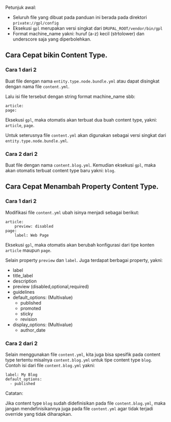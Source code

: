 Petunjuk awal:
 - Seluruh file yang dibuat pada panduan ini berada pada direktori `private://gpl/config`
 - Eksekusi `gpl` merupakan versi singkat dari `DRUPAL_ROOT/vendor/bin/gpl`
 - Format machine_name yakni: huruf (a-z) kecil (strtolower) dan underscore saja yang diperbolehkan.

## Cara Cepat bikin Content Type.

### Cara 1 dari 2

Buat file dengan nama `entity.type.node.bundle.yml` atau dapat disingkat dengan nama file `content.yml`.

Lalu isi file tersebut dengan string format machine_name sbb:

```
article:
page:
```

Eksekusi `gpl`, maka otomatis akan terbuat dua buah content type, yakni: `article`, `page`.

Untuk seterusnya file `content.yml` akan digunakan sebagai versi singkat dari `entity.type.node.bundle.yml`.

### Cara 2 dari 2

Buat file dengan nama `content.blog.yml`. Kemudian eksekusi `gpl`, maka akan otomatis terbuat content type baru yakni: `blog`.

## Cara Cepat Menambah Property Content Type.

### Cara 1 dari 2

Modifikasi file `content.yml` ubah isinya menjadi sebagai berikut:

```
article:
	preview: disabled
page:
	label: Web Page
```
Eksekusi `gpl`, maka otomatis akan berubah konfigurasi dari tipe konten `article` maupun `page`.

Selain property `preview` dan `label`. Juga terdapat berbagai property, yakni:
  - label
  - title_label
  - description
  - preview (disabled,optional,required)
  - guidelines
  - default_options: (Multivalue)
    - published
    - promoted
    - sticky
    - revision
  - display_options: (Multivalue)
    - author_date

###  Cara 2 dari 2

Selain menggunakan file `content.yml`, kita juga bisa spesifik pada content type tertentu misalnya `content.blog.yml` untuk tipe content type `blog`. Contoh isi dari file `content.blog.yml` yakni:

```
label: My Blog
default_options:
  - published
```

Catatan:

Jika content type `blog` sudah didefinisikan pada file  `content.blog.yml`, maka jangan mendefinisikannya juga pada file `content.yml` agar tidak terjadi override yang tidak diharapkan.
